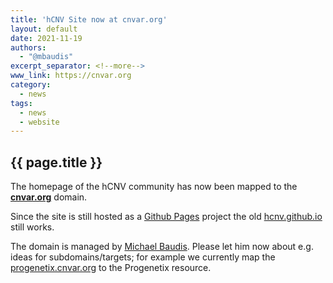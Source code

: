 ```yaml
---
title: 'hCNV Site now at cnvar.org'
layout: default
date: 2021-11-19
authors:
  - "@mbaudis"
excerpt_separator: <!--more-->
www_link: https://cnvar.org
category:
  - news
tags:
  - news
  - website
---
```


## {{ page.title }}

The homepage of the hCNV community has now been mapped to the [**cnvar.org**](http://cnvar.org)
domain.

<!--more-->

Since the site is still hosted as a [Github Pages](https://pages.github.com) project
the old [hcnv.github.io](http://hcnv.github.io) still works.

The domain is managed by [Michael Baudis](https://info.baudisgroup.org/group/Michael_Baudis/).
Please let him now about e.g. ideas for subdomains/targets; for example we currently map
the [progenetix.cnvar.org](http://progenetix.cnvar.org) to the Progenetix resource.
